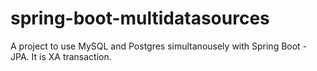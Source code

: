 # spring-boot-multidatasources

A project to use MySQL and Postgres simultanousely with Spring Boot - JPA. It is XA transaction.
